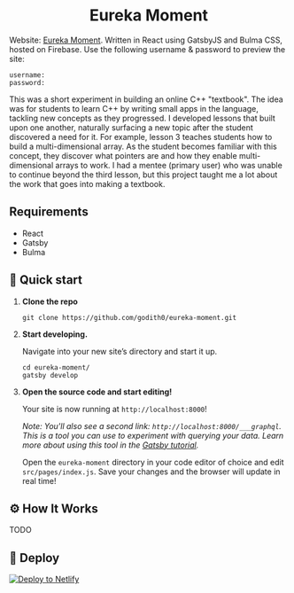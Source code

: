 <h1 align="center">
  Eureka Moment
</h1>

Website: <a href="https://eureka-moment.web.app/">Eureka Moment</a>. Written in React using GatsbyJS and Bulma CSS, hosted on Firebase. Use the following username & password to preview the site:
```
username: 
password: 
```

This was a short experiment in building an online C++ "textbook". The idea was for students to learn C++ by writing small apps in the language, tackling new concepts as they progressed. I developed lessons that built upon one another, naturally surfacing a new topic after the student discovered a need for it. For example, lesson 3 teaches students how to build a multi-dimensional array. As the student becomes familiar with this concept, they discover what pointers are and how they enable multi-dimensional arrays to work. I had a mentee (primary user) who was unable to continue beyond the third lesson, but this project taught me a lot about the work that goes into making a textbook.

## Requirements

- React
- Gatsby
- Bulma

## 🚀 Quick start

1.  **Clone the repo**

    ```shell
    git clone https://github.com/godith0/eureka-moment.git
    ```

1.  **Start developing.**

    Navigate into your new site’s directory and start it up.

    ```shell
    cd eureka-moment/
    gatsby develop
    ```

1.  **Open the source code and start editing!**

    Your site is now running at `http://localhost:8000`!

    _Note: You'll also see a second link: _`http://localhost:8000/___graphql`_. This is a tool you can use to experiment with querying your data. Learn more about using this tool in the [Gatsby tutorial](https://www.gatsbyjs.org/tutorial/part-five/#introducing-graphiql)._

    Open the `eureka-moment` directory in your code editor of choice and edit `src/pages/index.js`. Save your changes and the browser will update in real time!
    
## ⚙️ How It Works

TODO

## 💫 Deploy

[![Deploy to Netlify](https://www.netlify.com/img/deploy/button.svg)](https://app.netlify.com/start/deploy?repository=https://github.com/gatsbyjs/gatsby-starter-default)
